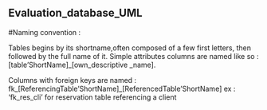 ## Evaluation_database_UML

#Naming convention :

Tables begins by its shortname,often composed of a few first letters, then followed by the full name of it.
Simple attributes columns are named like so : [table’ShortName]_[own_descriptive _name].

Columns with foreign keys are named : fk_[ReferencingTable’ShortName]_[ReferencedTable’ShortName] 
ex : ‘fk_res_cli’ for reservation table referencing a client
